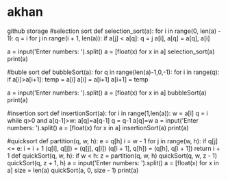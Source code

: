 # akhan
github storage
#selection sort
def selection_sort(a):
    for i in range(0, len(a) - 1):
        q = i
        for j in range(i + 1, len(a)):
            if a[j] < a[q]:
                q = j
        a[i], a[q] = a[q], a[i]

a = input('Enter numbers: ').split()
a = [float(x) for x in a]
selection_sort(a)
print(a)


#buble sort
def bubbleSort(a):
    for q in range(len(a)-1,0,-1):
        for i in range(q):
            if a[i]>a[i+1]:
                temp = a[i]
                a[i] = a[i+1]
                a[i+1] = temp

a = input('Enter numbers: ').split()
a = [float(x) for x in a]
bubbleSort(a)
print(a)

#insertion sort
def insertionSort(a):
   for i in range(1,len(a)):
     w = a[i]
     q = i
     while q>0 and a[q-1]>w:
         a[q]=a[q-1]
         q = q-1
     a[q]=w
a = input('Enter numbers: ').split()
a = [float(x) for x in a]
insertionSort(a)
print(a)

#quicksort
def partition(q, w, h):
  e = q[h]
  i = w - 1
  for j in range(w, h):
    if q[j] <= e:
      i = i + 1
      (q[i], q[j]) = (q[j], q[i])
  (q[i + 1], q[h]) = (q[h], q[i + 1])
  return i + 1
def quickSort(q, w, h):
  if w < h:
    z = partition(q, w, h)
    quickSort(q, w, z - 1)
    quickSort(q, z + 1, h)
a = input('Enter numbers: ').split()
a = [float(x) for x in a]
size = len(a)
quickSort(a, 0, size - 1)
print(a)
